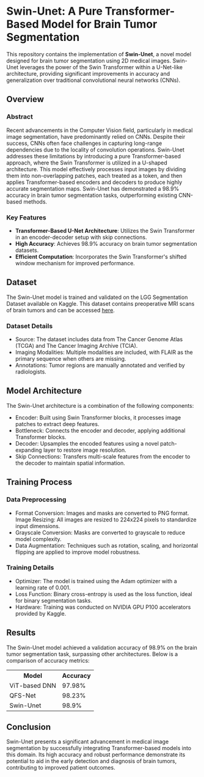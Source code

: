 # Swin-Unet: A Pure Transformer-Based Model for Brain Tumor Segmentation

This repository contains the implementation of **Swin-Unet**, a novel model designed for brain tumor segmentation using 2D medical images. Swin-Unet leverages the power of the Swin Transformer within a U-Net-like architecture, providing significant improvements in accuracy and generalization over traditional convolutional neural networks (CNNs).

## Overview

### Abstract
Recent advancements in the Computer Vision field, particularly in medical image segmentation, have predominantly relied on CNNs. Despite their success, CNNs often face challenges in capturing long-range dependencies due to the locality of convolution operations. Swin-Unet addresses these limitations by introducing a pure Transformer-based approach, where the Swin Transformer is utilized in a U-shaped architecture. This model effectively processes input images by dividing them into non-overlapping patches, each treated as a token, and then applies Transformer-based encoders and decoders to produce highly accurate segmentation maps. Swin-Unet has demonstrated a 98.9% accuracy in brain tumor segmentation tasks, outperforming existing CNN-based methods.

### Key Features
- **Transformer-Based U-Net Architecture**: Utilizes the Swin Transformer in an encoder-decoder setup with skip connections.
- **High Accuracy**: Achieves 98.9% accuracy on brain tumor segmentation datasets.
- **Efficient Computation**: Incorporates the Swin Transformer's shifted window mechanism for improved performance.

## Dataset

The Swin-Unet model is trained and validated on the LGG Segmentation Dataset available on Kaggle. This dataset contains preoperative MRI scans of brain tumors and can be accessed <a href="https://www.kaggle.com/datasets/mateuszbuda/lgg-mri-segmentation">here</a>.

### Dataset Details
* Source: The dataset includes data from The Cancer Genome Atlas (TCGA) and The Cancer Imaging Archive (TCIA).
* Imaging Modalities: Multiple modalities are included, with FLAIR as the primary sequence when others are missing.
* Annotations: Tumor regions are manually annotated and verified by radiologists.

## Model Architecture

The Swin-Unet architecture is a combination of the following components:

* Encoder: Built using Swin Transformer blocks, it processes image patches to extract deep features.
* Bottleneck: Connects the encoder and decoder, applying additional Transformer blocks.
* Decoder: Upsamples the encoded features using a novel patch-expanding layer to restore image resolution.
* Skip Connections: Transfers multi-scale features from the encoder to the decoder to maintain spatial information.

## Training Process

### Data Preprocessing

* Format Conversion: Images and masks are converted to PNG format.
Image Resizing: All images are resized to 224x224 pixels to standardize input dimensions.
* Grayscale Conversion: Masks are converted to grayscale to reduce model complexity.
* Data Augmentation: Techniques such as rotation, scaling, and horizontal flipping are applied to improve model robustness.

### Training Details
* Optimizer: The model is trained using the Adam optimizer with a learning rate of 0.001.
* Loss Function: Binary cross-entropy is used as the loss function, ideal for binary segmentation tasks.
* Hardware: Training was conducted on NVIDIA GPU P100 accelerators provided by Kaggle.

## Results
The Swin-Unet model achieved a validation accuracy of 98.9% on the brain tumor segmentation task, surpassing other architectures. Below is a comparison of accuracy metrics:

<table>
    <tr>
        <th>Model</th>
        <th>Accuracy</th>
    </tr>
    <tr>
        <td>ViT-based DNN</td>
        <td>97.98%</td>
    </tr>
    <tr>
        <td>QFS-Net</td>
        <td>98.23%</td>
    </tr>
    <tr>
        <td>Swin-Unet</td>
        <td>98.9%</td>
    </tr>
</table>

## Conclusion
Swin-Unet presents a significant advancement in medical image segmentation by successfully integrating Transformer-based models into this domain. Its high accuracy and robust performance demonstrate its potential to aid in the early detection and diagnosis of brain tumors, contributing to improved patient outcomes.